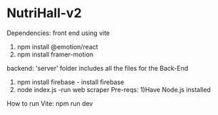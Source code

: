 # NutriHall-v2
Dependencies: 
front end using vite
1) npm install @emotion/react
2) npm install framer-motion

backend: 'server' folder includes all the files for the Back-End 
1) npm install firebase      - install firebase
2) node index.js           -run web scraper
Pre-reqs: 1)Have Node.js installed

How to run Vite: npm run dev
